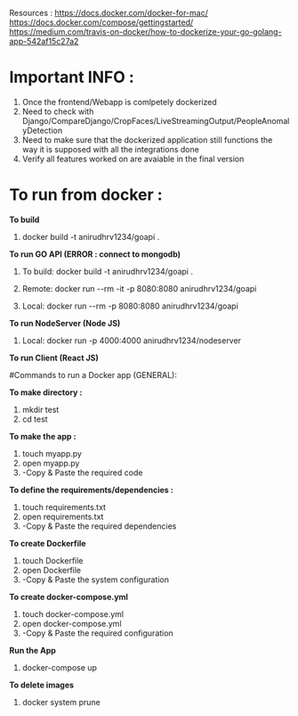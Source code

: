 Resources :
https://docs.docker.com/docker-for-mac/
https://docs.docker.com/compose/gettingstarted/
https://medium.com/travis-on-docker/how-to-dockerize-your-go-golang-app-542af15c27a2

# Important INFO :
1. Once the frontend/Webapp is comlpetely dockerized
2. Need to check with Django/CompareDjango/CropFaces/LiveStreamingOutput/PeopleAnomalyDetection
3. Need to make sure that the dockerized application still functions the way it is supposed with
all the integrations done
4. Verify all features worked on are avaiable in the final version 
# To run from docker  :
**To build**
1. docker build -t anirudhrv1234/goapi .

**To run GO API (ERROR : connect to mongodb)**
1. To build: docker build -t anirudhrv1234/goapi .

2. Remote: docker run --rm -it -p 8080:8080 anirudhrv1234/goapi

3. Local: docker run --rm -p 8080:8080 anirudhrv1234/goapi

**To run NodeServer (Node JS)**

1. Local: docker run -p 4000:4000 anirudhrv1234/nodeserver

**To run Client (React JS)**


#Commands to run a Docker app (GENERAL):

**To make directory :**
1. mkdir test
2. cd test

**To make the app :**
1. touch myapp.py
2. open myapp.py
3. -Copy & Paste the required code

**To define the requirements/dependencies :**
1. touch requirements.txt
2. open requirements.txt
3. -Copy & Paste the required dependencies

**To create Dockerfile**
1. touch Dockerfile
2. open Dockerfile
3. -Copy & Paste the system configuration

**To create docker-compose.yml**
1. touch docker-compose.yml
2. open docker-compose.yml
3. -Copy & Paste the required configuration

**Run the App**
1. docker-compose up

**To delete images**
1. docker system prune
